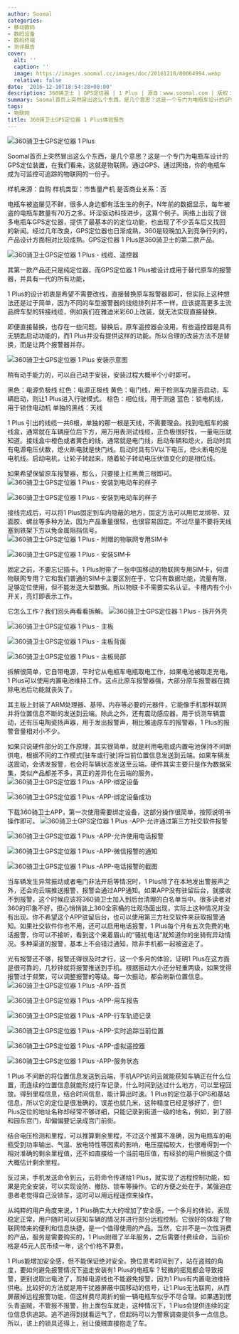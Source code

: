 ```yaml
---
author: Soomal
categories:
- 移动数码
- 数码设备
- 数码终端
- 测评报告
cover:
  alt: ''
  caption: ''
  image: https://images.soomal.cc/images/doc/20161210/00064994.webp
  relative: false
date: '2016-12-10T18:54:28+08:00'
description: 360骑卫士 | GPS定位器 | 1 Plus | 源自：www.soomal.com | 版权：原创 |  平均/总评分：10.00/50
summary: Soomal首页上突然冒出这么个东西，是几个意思？这是一个专门为电瓶车设计的GPS定位装置，在我们看来，这就是物联网。通过GPS、通过网络，你的电瓶车成为可监控可追踪的物联网的一份子
tags:
- 物联网
title: 360骑卫士GPS定位器 1 Plus体验报告
---
```


![360骑卫士GPS定位器 1 Plus](https://images.soomal.cc/images/doc/20161030/00064041.webp)



Soomal首页上突然冒出这么个东西，是几个意思？这是一个专门为电瓶车设计的GPS定位装置，在我们看来，这就是物联网。通过GPS、通过网络，你的电瓶车成为可监控可追踪的物联网的一份子。


样机来源：自购
样机类型：市售量产机
是否商业关系：否

电瓶车被盗屡见不鲜，很多人身边都有活生生的例子。N年前的数据显示，每年被盗的电瓶车数量有70万之多。坏淫驱动科技进步，这算个例子。网络上出现了很多电瓶车GPS定位器，提供了最基本的的定位功能，也出现了不少丢车后又找回的新闻。经过几年改良，GPS定位器也日渐成熟，360是较晚加入到竞争行列的，产品设计方面相对比较成熟。GPS定位器 1 Plus是360骑卫士的第二款产品。

![360骑卫士GPS定位器 1 Plus - 线缆、遥控器](https://images.soomal.cc/images/doc/20161030/00064049.webp)




其第一款产品还只是纯定位器，而GPS定位器 1 Plus被设计成用于替代原车的报警器，并具有一代的所有功能，

1 Plus的设计初衷是希望不需要改线，直接替换原车报警器即可，但实际上这种想法还是过于简单，因为不同的车型报警器的线缆排列并不一样，应该提高更多主流品牌车型的转接线缆，例如我们在雅迪米彩60上改装，就无法实现直接替换。

即便直接替换，也存在一些问题。替换后，原车遥控器会没用，有些遥控器是具有无钥匙启动功能的，而1 Plus并没有提供这样的功能。所以合理的改装方法不是替换，而是让两个报警器并存。

![360骑卫士GPS定位器 1 Plus 安装示意图](https://images.soomal.cc/images/doc/20161210/00064981.webp)




稍有动手能力的，可以自己动手安装，安装过程大概半个小时即可。


黑色：电源负极线
红色：电源正极线
黄色：电门线，用于检测车内是否启动，车辆启动，则让1 Plus进入行驶模式。
棕色：相位线，用于测速
蓝色：锁电机线，用于锁住电动机
单独的黑线：天线

1 Plus 引出的线缆一共6根，单独的那一根是天线，不需要理会。找到电瓶车的接线盒，通常就在车辆座位后下方，用万用表测试线缆，正负极很好找，一量电压就知道。接线盒中橙色或者黄色的线，通常就是电门线，启动车辆和熄火，启动时具有电源电压伏数，熄火断电就是快门线。启动时具有5V以下电压，熄火断电的是电机线。启动电机，让轮子转起来，随着轮子转动电压伏值变化的是相位线。

如果希望保留原车报警器，那么，只要接上红黑黄三根即可。
![360骑卫士GPS定位器 1 Plus - 安装到电动车的样子](https://images.soomal.cc/images/doc/20161030/00064056_01.webp)




![360骑卫士GPS定位器 1 Plus - 安装到电动车的样子](https://images.soomal.cc/images/doc/20161030/00064057_01.webp)




接线完成后，可以将1 Plus固定到车内隐蔽的地方，固定方法可以用尼龙绑带、双面胶、螺丝等多种方法，因为产品重量很轻，也很容易固定。不过尽量不要将天线塞到铁架下方以免金属阻挡信号。
![360骑卫士GPS定位器 1 Plus - 附赠的物联网专用SIM卡](https://images.soomal.cc/images/doc/20161030/00064046_01.webp)




![360骑卫士GPS定位器 1 Plus - 安装SIM卡](https://images.soomal.cc/images/doc/20161030/00064047_01.webp)




固定之前，不要忘记插卡。1 Plus附带了一张中国移动的物联网专用SIM卡，何谓物联网专用？它和我们普通的SIM卡主要区别在于，它只有数据功能，流量有限，足够定位使用，但不能发送大型数据。所以物联卡不需要实名认证。卡槽内有个小开关，亮灯即表示工作。

它怎么工作？我们回头再看看拆解。
![360骑卫士GPS定位器 1 Plus - 拆开外壳](https://images.soomal.cc/images/doc/20161030/00064050_01.webp)




![360骑卫士GPS定位器 1 Plus - 主板](https://images.soomal.cc/images/doc/20161030/00064052_01.webp)




![360骑卫士GPS定位器 1 Plus - 主板背面](https://images.soomal.cc/images/doc/20161030/00064053_01.webp)




![360骑卫士GPS定位器 1 Plus - 主板局部](https://images.soomal.cc/images/doc/20161030/00064054_01.webp)




拆解很简单，它自带电源，平时它从电瓶车电瓶取电工作，如果电池被取走充电，1 Plus可以使用内置电池维持工作。这点比原车报警器强，大部分原车报警器在摘除电池后功能就丧失了。

其主板上封装了ARM处理器、基带、内存等必要的元器件，它能像手机那样联网并将位置信息不断的发送到云端。除此之外，还有震动感应器，用于侦测车辆震动，还有压电陶瓷扬声器，用于发出报警声，相比雅迪原车的报警器，1 Plus的报警音量相对小不少。

如果只说硬件部分的工作原理，其实很简单，就是利用电瓶或内置电池保持不间断供电，根据不同的工作模式[驻车或行驶]将当前位置信息发送到云端。如果车辆发送震动，会诱发报警，也会将车辆状态发送至云端。硬件其实主要只是作为数据采集，类似产品都差不多，真正的差异化在云端的服务。
![360骑卫士GPS定位器 1 Plus -APP-绑定设备](https://images.soomal.cc/images/doc/20161210/00064982_01.webp)




![360骑卫士GPS定位器 1 Plus -APP-绑定设备成功](https://images.soomal.cc/images/doc/20161210/00064983_01.webp)




下载360骑卫士APP，第一次使用需要绑定设备，这部分操作很简单，按照说明书操作即可。
![360骑卫士GPS定位器 1 Plus -APP-允许通过第三方社交软件报警](https://images.soomal.cc/images/doc/20161210/00064984_01.webp)




![360骑卫士GPS定位器 1 Plus -APP-允许使用电话报警](https://images.soomal.cc/images/doc/20161210/00064985_01.webp)




![360骑卫士GPS定位器 1 Plus -APP-微信报警的通知](https://images.soomal.cc/images/doc/20161210/00064986_01.webp)




![360骑卫士GPS定位器 1 Plus -APP-电话报警的截图](https://images.soomal.cc/images/doc/20161210/00064987_01.webp)




当车辆发生异常振动或者电门非法开启等情况时，1 Plus除了在本地发出警报声之外，还会向云端推送报警，报警会通过APP通知。如果APP没有驻留后台，就接收不到报警，这个时候应该将360骑卫士加入到后台清理的白名单当中。很多读者对360的印象不好，担心悄悄装上360全家桶的壮观场面出现，实际上这种情况并没有出现。你不希望这个APP驻留后台，也可以使用第三方社交软件来获取报警通知。如果社交软件你也不用，还可以启用电话报警，1 Plus每个月有五次免费的电话报警，你可以不接听，看到这个来着眉山的“骚扰电话”就知道你的坐骑有异动情况。多种渠道的报警，基本上不会错过通知，除非手机都一起被盗走了。

光有报警还不够，报警还得很及时才行，这一个多月的体验，证明1 Plus在这方面是很可靠的，几秒钟就将报警推送到手机。根据振动大小还分轻重两级，如果觉得报警过于频繁，可以调整报警的等级。每一次振动，都会刷新位置信息。
![360骑卫士GPS定位器 1 Plus -APP-首页](https://images.soomal.cc/images/doc/20161210/00064988_01.webp)




![360骑卫士GPS定位器 1 Plus -APP-用车报告](https://images.soomal.cc/images/doc/20161210/00064989_01.webp)




![360骑卫士GPS定位器 1 Plus -APP-行车轨迹记录](https://images.soomal.cc/images/doc/20161210/00064990_01.webp)




![360骑卫士GPS定位器 1 Plus -APP-实时追踪当前位置](https://images.soomal.cc/images/doc/20161210/00064991_01.webp)




![360骑卫士GPS定位器 1 Plus -APP-虚拟遥控器](https://images.soomal.cc/images/doc/20161210/00064992_01.webp)




![360骑卫士GPS定位器 1 Plus -APP-服务状态](https://images.soomal.cc/images/doc/20161210/00064993_01.webp)




1 Plus 不间断的将位置信息发送到云端，手机APP访问云就能获知车辆正在什么位置，而连续的位置信息就能形成行车记录，什么时间到达过什么地方，可以里程回放。得到里程信息，结合时间信息，能计算出时速。1 Plus的定位基于GPS和基站信息，所以它的定位是很准确的，误差也就几米，这种精度已经足够好了，但1 Plus定位的地址名称却经常不够详细，只能记录到街道一级的地名，例如，到了颐和园东宫门，却偏偏要记录成宫门前街。

结合电压检测和里程，可以推算剩余里程，不过这个推算不准确，因为电瓶车的电瓶受到功率输出、气温、放电特性等因素的影响，电压摆幅较大，也很难得到一个相对准确的剩余里程值，还不如直接给一个当前电压值，有经验的用户根据这个值大概估计剩余里程。

反过来，手机发送命令到云，云将命令传递给1 Plus，就实现了远程控制功能，如果是完全安装，可以实现设防、撤防、锁车等操作。它的方便之处在于，某强迫症患者老觉得自己没锁车，这时可以用远程遥控来操作。


从纯粹的用户角度来说，1 Plus确实大大的增加了安全感，一个多月的体验，表现稳定正常，用户随时可以获知车辆的情况并进行部分远程控制。它很好的体现了物联网带来的便利和信息快捷，是一个值得使用的产品。当然，它并不是一次性消费的产品，服务是需要购买的，1 Plus附赠了半年服务，之后需要付费续命，当前价格是45元人民币续一年，这个价格不算贵。

1 Plus能增加安全感，但不能保证绝对安全。换位思考时间到了，站在盗贼的角度，要如何避免报警情况下盗走安装有1 Plus的电瓶车？轻微的摇晃都会导致报警，更别说取出电池了，剪掉电源线也不能避免报警，因为1 Plus有内置电池维持供电。比较好的方法就是用干扰器屏蔽中国移动的信号，让1 Plus无法联网，从而屏蔽掉远程报警功能，但这样费尽周折的偷一辆电瓶车似乎不尽合理。如果遇到愣头青盗贼，不管报不报警，抬上面包车就走，这种情况下，1 Plus会提供连续的定位信息供追踪。追不追得到就看运气了，但起码可以为警察调查提供多一点信息。所以，该上的锁具还得上，别让傻贼直接抱走了车。